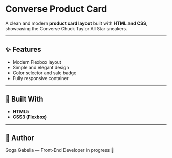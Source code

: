 # Converse Product Card

A clean and modern **product card layout** built with **HTML and CSS**, showcasing the Converse Chuck Taylor All Star sneakers.

---

## ✨ Features
- Modern Flexbox layout  
- Simple and elegant design  
- Color selector and sale badge  
- Fully responsive container  

---

## 🧱 Built With
- **HTML5**
- **CSS3 (Flexbox)**

---

## 👤 Author
Goga Gabelia — Front-End Developer in progress 🚀
